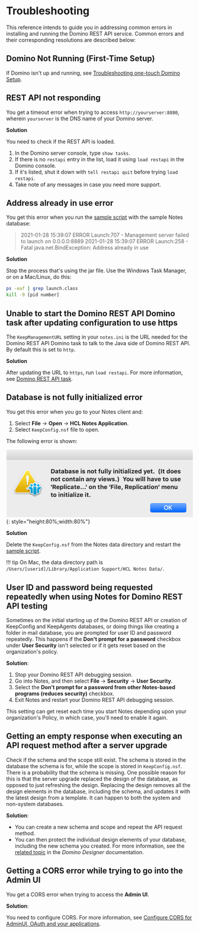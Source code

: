 # Troubleshooting

This reference intends to guide you in addressing common errors in installing and running the Domino REST API service. Common errors and their corresponding resolutions are described below:

## Domino Not Running (First-Time Setup)

If Domino isn't up and running, see [Troubleshooting one-touch Domino Setup](https://help.hcltechsw.com/domino/14.0.0/admin/inst_onetouch_troubleshooting.html).

## REST API not responding

You get a timeout error when trying to access `http://yourserver:8880`, wherein `yourserver` is the DNS name of your Domino server. 

**Solution**

You need to check if the REST API is loaded. 

1. In the Domino server console, type `show tasks`. 
2. If there is no `restapi` entry in the list, load it using `load restapi` in the Domino console. 
3. If it's listed, shut it down with `tell restapi quit` before trying `load restapi`. 
4. Take note of any messages in case you need more support.

<!----8<-- "iskeeprunning.md"-->

## Address already in use error

You get this error when you run the [sample script](../references/downloads.md) with the sample Notes database:

> 2021-01-28 15:39:07 ERROR Launch:707 - Management server failed to launch on 0.0.0.0:8889
> 2021-01-28 15:39:07 ERROR Launch:258 - Fatal
> java.net.BindException: Address already in use

**Solution** 

Stop the process that's using the jar file. Use the Windows Task Manager, or on a Mac/Linux, do this:

```bash
ps -eaf | grep launch.class
kill -9 [pid number]
```

## Unable to start the Domino REST API Domino task after updating configuration to use https

The `KeepManagementURL` setting in your `notes.ini` is the URL needed for the Domino REST API Domino task to talk to the Java side of Domino REST API. By default this is set to `http`. 

**Solution**

After updating the URL to `https`, run `load restapi`. For more information, see [Domino REST API task](../references/usingdominorestapi/restapitask.md).

## Database is not fully initialized error

You get this error when you go to your Notes client and:

1. Select **File** &rarr; **Open** &rarr; **HCL Notes Application**.
2. Select `KeepConfig.nsf` file to open.

The following error is shown:

![KeepConfigDBError](../assets/images/KeepConfigError.png){: style="height:80%;width:80%"}

**Solution** 

Delete the `KeepConfig.nsf` from the Notes data directory and restart the [sample script](../references/downloads.md).

<!-- prettier-ignore -->
!!! tip
    On Mac, the data directory path is `/Users/[userid]/Library/Application Support/HCL Notes Data/`.

## User ID and password being requested repeatedly when using Notes for Domino REST API testing

Sometimes on the initial starting up of the Domino REST API or creation of KeepConfig and KeepAgents databases, or doing things like creating a folder in mail database, you are prompted for user ID and password repeatedly. This happens if the **Don't prompt for a password** checkbox under **User Security** isn't selected or if it gets reset based on the organization's policy.

**Solution**:

1. Stop your Domino REST API debugging session.
2. Go into Notes, and then select **File** &rarr; **Security** &rarr; **User Security**.
3. Select the **Don't prompt for a password from other Notes-based programs (reduces security)** checkbox.
4. Exit Notes and restart your Domino REST API debugging session.

This setting can get reset each time you start Notes depending upon your organization's Policy, in which case, you'll need to enable it again.

## Getting an empty response when executing an API request method after a server upgrade

Check if the schema and the scope still exist. The schema is stored in the database the schema is for, while the scope is stored in `KeepConfig.nsf`. There is a probability that the schema is missing. One possible reason for this is that the server upgrade replaced the design of the database, as opposed to just refreshing the design. Replacing the design removes all the design elements in the database, including the schema, and updates it with the latest design from a template. It can happen to both the system and non-system databases.

**Solution**:

- You can create a new schema and scope and repeat the API request method.  
- You can then protect the individual design elements of your database, including the new schema you created. For more information, see the [related topic](https://help.hcl-software.com/dom_designer/14.0.0/basic/H_TO_COPY_AN_INDIVIDUAL_DESIGN_ELEMENT_STEPS_MIDTOPIC_182746832029234956.html) in the *Domino Designer* documentation.

## Getting a CORS error while trying to go into the Admin UI

You get a CORS error when trying to access the **Admin UI**.

**Solution**:

You need to configure CORS. For more information, see [Configure CORS for AdminUI, OAuth and your applications](../howto/install/cors.md).
